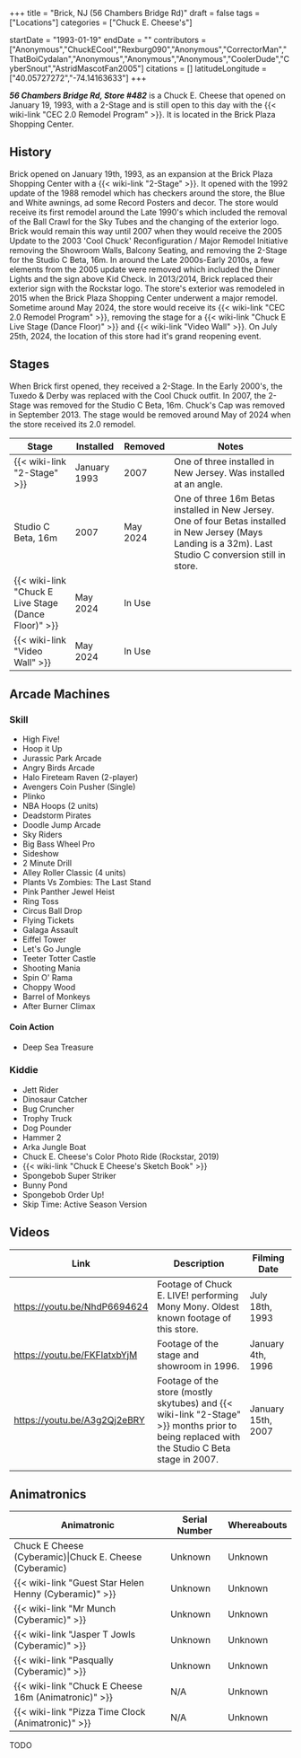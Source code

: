 +++
title = "Brick, NJ (56 Chambers Bridge Rd)"
draft = false
tags = ["Locations"]
categories = ["Chuck E. Cheese's"]


startDate = "1993-01-19"
endDate = ""
contributors = ["Anonymous","ChuckECool","Rexburg090","Anonymous","CorrectorMan","ThatBoiCydalan","Anonymous","Anonymous","Anonymous","CoolerDude","CyberSnout","AstridMascotFan2005"]
citations = []
latitudeLongitude = ["40.05727272","-74.14163633"]
+++

***56 Chambers Bridge Rd, Store #482*** is a Chuck E. Cheese that opened on January 19, 1993, with a 2-Stage and is still open to this day with the {{< wiki-link "CEC 2.0 Remodel Program" >}}. It is located in the Brick Plaza Shopping Center.

## History

Brick opened on January 19th, 1993, as an expansion at the Brick Plaza Shopping Center with a {{< wiki-link "2-Stage" >}}. It opened with the 1992 update of the 1988 remodel which has checkers around the store, the Blue and White awnings, ad some Record Posters and decor. The store would receive its first remodel around the Late 1990's which included the removal of the Ball Crawl for the Sky Tubes and the changing of the exterior logo. Brick would remain this way until 2007 when they would receive the 2005 Update to the 2003 'Cool Chuck' Reconfiguration / Major Remodel Initiative removing the Showroom Walls, Balcony Seating, and removing the 2-Stage for the Studio C Beta, 16m. In around the Late 2000s-Early 2010s, a few elements from the 2005 update were removed which included the Dinner Lights and the sign above Kid Check. In 2013/2014, Brick replaced their exterior sign with the Rockstar logo. The store's exterior was remodeled in 2015 when the Brick Plaza Shopping Center underwent a major remodel. Sometime around May 2024, the store would receive its {{< wiki-link "CEC 2.0 Remodel Program" >}}, removing the stage for a {{< wiki-link "Chuck E Live Stage (Dance Floor)" >}} and {{< wiki-link "Video Wall" >}}. On July 25th, 2024, the location of this store had it's grand reopening event.

## Stages

When Brick first opened, they received a 2-Stage. In the Early 2000's, the Tuxedo &amp; Derby was replaced with the Cool Chuck outfit. In 2007, the 2-Stage was removed for the Studio C Beta, 16m. Chuck's Cap was removed in September 2013. The stage would be removed around May of 2024 when the store received its 2.0 remodel.

| Stage                                                      | Installed    | Removed  | Notes                                                                                                                                                       |
|------------------------------------------------------------|--------------|----------|-------------------------------------------------------------------------------------------------------------------------------------------------------------|
| {{< wiki-link "2-Stage" >}}                          | January 1993 | 2007     | One of three installed in New Jersey. Was installed at an angle.                                                                                            |
| Studio C Beta, 16m                                         | 2007         | May 2024 | One of three 16m Betas installed in New Jersey. One of four Betas installed in New Jersey (Mays Landing is a 32m). Last Studio C conversion still in store. |
| {{< wiki-link "Chuck E Live Stage (Dance Floor)" >}} | May 2024     | In Use   |                                                                                                                                                             |
| {{< wiki-link "Video Wall" >}}                       | May 2024     | In Use   |                                                                                                                                                             |

## Arcade Machines

### Skill

- High Five!
- Hoop it Up
- Jurassic Park Arcade
- Angry Birds Arcade
- Halo Fireteam Raven (2-player)
- Avengers Coin Pusher (Single)
- Plinko
- NBA Hoops (2 units)
- Deadstorm Pirates
- Doodle Jump Arcade
- Sky Riders
- Big Bass Wheel Pro
- Sideshow
- 2 Minute Drill
- Alley Roller Classic (4 units)
- Plants Vs Zombies: The Last Stand
- Pink Panther Jewel Heist
- Ring Toss
- Circus Ball Drop
- Flying Tickets
- Galaga Assault
- Eiffel Tower
- Let's Go Jungle
- Teeter Totter Castle
- Shooting Mania
- Spin O' Rama
- Choppy Wood
- Barrel of Monkeys
- After Burner Climax

#### Coin Action

- Deep Sea Treasure

### Kiddie

- Jett Rider
- Dinosaur Catcher
- Bug Cruncher
- Trophy Truck
- Dog Pounder
- Hammer 2
- Arka Jungle Boat
- Chuck E. Cheese's Color Photo Ride (Rockstar, 2019)
- {{< wiki-link "Chuck E Cheese's Sketch Book" >}}
- Spongebob Super Striker
- Bunny Pond
- Spongebob Order Up!
- Skip Time: Active Season Version

## Videos

| Link                         | Description                                                                                                                                       | Filming Date       |
|------------------------------|---------------------------------------------------------------------------------------------------------------------------------------------------|--------------------|
| https://youtu.be/NhdP6694624 | Footage of Chuck E. LIVE! performing Mony Mony. Oldest known footage of this store.                                                               | July 18th, 1993    |
| https://youtu.be/FKFIatxbYjM | Footage of the stage and showroom in 1996.                                                                                                        | January 4th, 1996  |
| https://youtu.be/A3g2Qj2eBRY | Footage of the store (mostly skytubes) and {{< wiki-link "2-Stage" >}} months prior to being replaced with the Studio C Beta stage in 2007. | January 15th, 2007 |
|                              |                                                                                                                                                   |                    |

## Animatronics

| Animatronic                                                  | Serial Number | Whereabouts |
|--------------------------------------------------------------|---------------|-------------|
| Chuck E Cheese (Cyberamic)\|Chuck E. Cheese (Cyberamic)      | Unknown       | Unknown     |
| {{< wiki-link "Guest Star Helen Henny (Cyberamic)" >}} | Unknown       | Unknown     |
| {{< wiki-link "Mr Munch (Cyberamic)" >}}               | Unknown       | Unknown     |
| {{< wiki-link "Jasper T Jowls (Cyberamic)" >}}         | Unknown       | Unknown     |
| {{< wiki-link "Pasqually (Cyberamic)" >}}              | Unknown       | Unknown     |
| {{< wiki-link "Chuck E Cheese 16m (Animatronic)" >}}   | N/A           | Unknown     |
| {{< wiki-link "Pizza Time Clock (Animatronic)" >}}     | N/A           | Unknown     |

TODO
